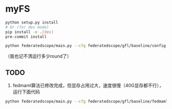 # myFS
```bash
python setup.py install
# Or (for dev mode)
pip install -e .[dev]
pre-commit install
```
```bash
python federatedscope/main.py --cfg federatedscope/gfl/baseline/config.yaml --client_cfg federatedscope/gfl/baseline/fedavg_gin_minibatch_on_cikmcup_per_client.yaml federate.total_round_num 500
```
（我也记不清运行多少round了）


## TODO
1. fedmaml算法已修改完成，但显存占用过大，速度很慢（40G显存都不行），运行下面代码
```bash
python federatedscope/main.py --cfg federatedscope/gfl/baseline/fedmaml.yaml --client_cfg federatedscope/gfl/baseline/fedavg_gin_minibatch_on_cikmcup_per_client.yaml federate.total_round_num 1000
```
